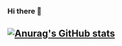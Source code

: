 ### Hi there 👋

<!--
**jooy3410/jooy3410** is a ✨ _special_ ✨ repository because its `README.md` (this file) appears on your GitHub profile.

Here are some ideas to get you started:

- 🔭 I’m currently working on ...
- 🌱 I’m currently learning ...
- 👯 I’m looking to collaborate on ...
- 🤔 I’m looking for help with ...
- 💬 Ask me about ...
- 📫 How to reach me: ...
- 😄 Pronouns: ...
- ⚡ Fun fact: ...
-->

[![Anurag's GitHub stats](https://github-readme-stats.vercel.app/api?username=jooy3410)](https://github.com/jooy3410/github-readme-stats)
---
<!-- 
[![Top Langs](https://github-readme-stats.vercel.app/api/top-langs/?username=jooy3410&langs_count=10&layout=compact&theme=dark)]
-->

